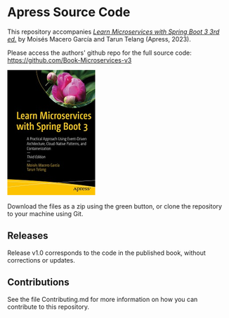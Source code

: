 # Apress Source Code

This repository accompanies [*Learn Microservices with Spring Boot 3 3rd ed.*](https://www.link.springer.com/book/10.1007/978-1-4842-9757-5) by Moisés Macero García and Tarun Telang (Apress, 2023).

Please access the authors' github repo for the full source code: https://github.com/Book-Microservices-v3

[comment]: #cover
![Cover image](978-1-4842-9756-8.jpg)

Download the files as a zip using the green button, or clone the repository to your machine using Git.

## Releases

Release v1.0 corresponds to the code in the published book, without corrections or updates.

## Contributions

See the file Contributing.md for more information on how you can contribute to this repository.
